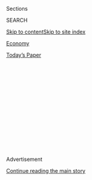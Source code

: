 <div id="app">

<div>

<div>

<div>

<div class="NYTAppHideMasthead css-1q2w90k e1suatyy0">

<div class="section css-ui9rw0 e1suatyy2">

<div class="css-eph4ug er09x8g0">

<div class="css-6n7j50">

</div>

<span class="css-1dv1kvn">Sections</span>

<div class="css-10488qs">

<span class="css-1dv1kvn">SEARCH</span>

</div>

[Skip to content](#site-content)[Skip to site
index](#site-index)

</div>

<div id="masthead-section-label" class="css-1wr3we4 eaxe0e00">

[Economy](https://www.nytimes.com/section/business/economy)

</div>

<div class="css-10698na e1huz5gh0">

</div>

</div>

<div id="masthead-bar-one" class="section hasLinks css-15hmgas e1csuq9d3">

<div class="css-uqyvli e1csuq9d0">

</div>

<div class="css-1uqjmks e1csuq9d1">

</div>

<div class="css-9e9ivx">

[](https://myaccount.nytimes.com/auth/login?response_type=cookie&client_id=vi)

</div>

<div class="css-1bvtpon e1csuq9d2">

[Today’s
Paper](https://www.nytimes.com/section/todayspaper)

</div>

</div>

</div>

</div>

<div data-aria-hidden="false">

<div id="site-content" data-role="main">

<div>

<div class="css-1aor85t" style="opacity:0.000000001;z-index:-1;visibility:hidden">

<div class="css-1hqnpie">

<div class="css-epjblv">

<span class="css-17xtcya">[Economy](/section/business/economy)</span><span class="css-x15j1o">|</span><span class="css-fwqvlz">Trump
Saved Jobs at Carrier, but More Midwest Jobs Are in
Jeopardy</span>

</div>

<div class="css-k008qs">

<div class="css-1iwv8en">

<span class="css-18z7m18"></span>

<div>

</div>

</div>

<span class="css-1n6z4y">https://nyti.ms/2gmH52h</span>

<div class="css-1705lsu">

<div class="css-4xjgmj">

<div class="css-4skfbu" data-role="toolbar" data-aria-label="Social Media Share buttons, Save button, and Comments Panel with current comment count" data-testid="share-tools">

  - 
  - 
  - 
  - 
    
    <div class="css-6n7j50">
    
    </div>

  - 

</div>

</div>

</div>

</div>

</div>

</div>

<div class="css-13pd83m">

</div>

<div id="top-wrapper" class="css-1sy8kpn">

<div id="top-slug" class="css-l9onyx">

Advertisement

</div>

[Continue reading the main
story](#after-top)

<div class="ad top-wrapper" style="text-align:center;height:100%;display:block;min-height:250px">

<div id="top" class="place-ad" data-position="top" data-size-key="top">

</div>

</div>

<div id="after-top">

</div>

</div>

<div id="sponsor-wrapper" class="css-1hyfx7x">

<div id="sponsor-slug" class="css-19vbshk">

Supported by

</div>

[Continue reading the main
story](#after-sponsor)

<div id="sponsor" class="ad sponsor-wrapper" style="text-align:center;height:100%;display:block">

</div>

<div id="after-sponsor">

</div>

</div>

<div class="css-1vkm6nb ehdk2mb0">

# Trump Saved Jobs at Carrier, but More Midwest Jobs Are in Jeopardy

</div>

<div class="css-79elbk" data-testid="photoviewer-wrapper">

<div class="css-z3e15g" data-testid="photoviewer-wrapper-hidden">

</div>

<div class="css-1a48zt4 ehw59r15" data-testid="photoviewer-children">

![<span class="css-16f3y1r e13ogyst0" data-aria-hidden="true">Carol
Bigbee, left, and Arnita Gray are both employed by Carrier in Indiana.
Carrier has agreed to retain at least 1,000 jobs
there.</span><span class="css-cnj6d5 e1z0qqy90" itemprop="copyrightHolder"><span class="css-1ly73wi e1tej78p0">Credit...</span><span><span>Joshua
Lott for The New York
Times</span></span></span>](https://static01.nyt.com/images/2016/12/01/us/01BLUECOLLAR/01BLUECOLLAR-articleLarge.jpg?quality=75&auto=webp&disable=upscale)

</div>

</div>

<div class="css-xt80pu e12qa4dv0">

<div class="css-18e8msd">

<div class="css-vp77d3 epjyd6m0">

<div class="css-1baulvz">

By [<span class="css-1baulvz last-byline" itemprop="name">Nelson D.
Schwartz</span>](http://www.nytimes.com/by/nelson-d-schwartz)

</div>

</div>

  - Nov. 30,
    2016

  - 
    
    <div class="css-4xjgmj">
    
    <div class="css-d8bdto" data-role="toolbar" data-aria-label="Social Media Share buttons, Save button, and Comments Panel with current comment count" data-testid="share-tools">
    
      - 
      - 
      - 
      - 
        
        <div class="css-6n7j50">
        
        </div>
    
      - 
    
    </div>
    
    </div>

</div>

</div>

<div class="section meteredContent css-1r7ky0e" name="articleBody" itemprop="articleBody">

<div class="css-1fanzo5 StoryBodyCompanionColumn">

<div class="css-53u6y8">

In tiny Sellersburg, Ind., just across the border from Kentucky,
Manitowoc Foodservice is in the final stages of closing a factory that
makes beverage dispensers and ice machines and is laying off 84 workers.

The company is moving production to Mexico.

Just 100 miles away, President-elect Donald J. Trump will appear on
Thursday with workers at Carrier’s Indianapolis plant to boast of his
success [in saving at least 1,000
jobs](http://www.nytimes.com/2016/11/29/business/trump-to-announce-carrier-plant-will-keep-jobs-in-us.html)
from moving to Mexico.

The truth across the Rust Belt is that there are more Manitowoc
Foodservices than Carriers. The layoffs and closing in Sellersburg
follow similar shutdowns by Manitowoc in Ohio and Wisconsin.

“I’ll give Trump his due, but I hope he and the American people and
Congress don’t forget about all these other jobs going to Mexico,” said
Chuck Jones, the president of Local 1999 of the United Steelworkers in
Indianapolis, which represents Carrier. “Down the pike, a lot more are
going to be moving out.”

</div>

</div>

<div class="css-1fanzo5 StoryBodyCompanionColumn">

<div class="css-53u6y8">

Indeed, Rexnord, the ball bearing factory in Indianapolis where Mr.
Jones went to work straight out of high school nearly 40 years ago, said
in October it would be moving to Mexico. It is just a mile from the
Carrier plant.

The mayor of Indianapolis, Joe Hogsett, and Senator Joe Donnelly, both
Democrats, tried to exert Trumplike pressure to force Rexnord to rethink
its plans, but so far the company has not shown any sign it will change
course.

“On a personal level at Carrier, it is huge,” said Jerry N. Conover,
director of the Indiana Business Research Center at the Kelley School of
Business at Indiana University. “But by itself, the disappearance or
retention of 1,000 jobs is a small slice of the total economy in
Indiana.”

“I think there will be continued downward pressure on employment in
factories because of trends toward automation especially and moving to
lower-cost areas for production,” he
added.

</div>

</div>

<div class="css-1sngw6j">

[](https://www.nytimes.com/interactive/2016/11/30/us/politics/trump-manufacturing-jobs-indiana-carrier.html)

<div class="css-1eoytci">

![](https://static01.nyt.com/images/2016/11/30/us/politics/trump-manufacturing-jobs-indiana-carrier-1480538094077/trump-manufacturing-jobs-indiana-carrier-1480538094077-articleLarge-v3.png)

</div>

<div class="css-1rha1bf">

## What It Means for Trump to Save 1,000 Jobs in Indiana

How the president-elect’s deal measures up to U.S. manufacturing job
losses.

</div>

</div>

<div class="css-1fanzo5 StoryBodyCompanionColumn">

<div class="css-53u6y8">

Carrier, in its official statement on the deal on Wednesday, said that
it thought the agreement it negotiated with Mr. Trump and Vice
President-elect Mike Pence “benefits our workers, the state of Indiana
and our company.” But it said that incentives provided by Indiana, where
Mr. Pence is governor, “were an important consideration.” It added that
“the forces of globalization will continue to require solutions for
the long-term competitiveness of the U.S. and American workers.”

</div>

</div>

<div class="css-1fanzo5 StoryBodyCompanionColumn">

<div class="css-53u6y8">

Those 1,000 Carrier jobs saved represent just [0.2 percent of total
manufacturing
employment](http://www.nytimes.com/interactive/2016/11/30/us/politics/trump-manufacturing-jobs-indiana-carrier.html)
in the state. And despite a rebound since the aftermath of the Great
Recession, at just over half a million positions, factory employment in
Indiana this year is still down by more than 20 percent since 2000.

The good news is that Indiana has been doing well economically, with an
unemployment rate below the national average and steady gains in
employment like food service, retail and logistics.

But those service jobs pay well below the $20 to $25 an hour that
veteran Carrier employees — with only a high school diploma — can earn
building furnaces and fan coils in Indianapolis. The typical
manufacturing worker in the state earns $59,000 a year, about $20,000 a
year more than the typical service job.

And for less credentialed workers, that margin is the difference between
having a shot at a middle-class life, including owning a home and
sending children to college, and having to struggle to make ends meet.

“These are truly irreplaceable jobs,” said Scott Paul, president of the
Alliance for American Manufacturing, an advocacy group, and a native of
Rensselaer, Ind. “A manufacturing job is one of the only ladders to
fulfilling the American dream for a worker without a college degree.”

“A manufacturing worker who loses their job at Carrier will be resigned
to facing a lower standard of living and leaner retirement years,” Mr.
Paul added. “Carrier is special because it happened at the right time
and the right place and it gained a high profile. But obviously, Donald
Trump and Mike Pence can’t intervene every time a plant closes.”

</div>

</div>

<div class="css-1fanzo5 StoryBodyCompanionColumn">

<div class="css-53u6y8">

The economic fortunes for this group have been shrinking for years,
which is a major reason the story of Mr. Trump and Carrier has resonated
so deeply.

In Indiana, in particular, as in other so-called Rust Belt states, there
are a lot of people who are [less
educated](https://www.in.gov/che/files/IN_-_A_Stronger_Nation.pdf): Just
16.5 percent of the state’s residents ages 25 to 64 have a bachelor’s
degree, half the rate for the country over all. And while about 30
percent have an associate degree or some college, the bulk of Indiana
residents, 44 percent, have only a high school diploma — or
less.

</div>

</div>

<div style="max-width:100%;margin:0 auto">

<div class="css-17dprlf" data-id="100000004795153" data-slug="carrier-coverage" style="max-width:300px">

</div>

</div>

<div class="css-1fanzo5 StoryBodyCompanionColumn">

<div class="css-53u6y8">

Nor has manufacturing remained the sole domain of whites. It provides a
crucial source of higher-paying jobs for minorities.

In the popular imagination, the Indianapolis factory where 1,400 Carrier
workers build furnaces and fan coils looks like a scene out of “The Deer
Hunter” or “Norma Rae.” Blue-collar guys walking through the plant gate,
lunch pail in hand, or white women barely getting by after years on the
line.

But the reality at the Carrier plant that Mr. Trump will visit on
Thursday is very different. About half the workers are African-American,
making it a much more diverse workplace than many white-collar settings.

Women account for a substantial portion of the work force as well, but
the wages are anything but subsistence: over $20 an hour plus benefits
for workers with just a high school diploma. That is an almost
unheard-of level of pay for Indiana workers with that level of education
in other sectors like food service and retail or even many health care
jobs.

</div>

</div>

<div class="css-1fanzo5 StoryBodyCompanionColumn">

<div class="css-53u6y8">

Carol Bigbee, 59, who has worked at Carrier for over 13 years, earns $22
an hour. Her daughter has a bachelor’s degree and works in a medical
lab, but earns one-third less.

“You have to be really blessed to find a job that pays that kind of
money,” she said.

In southern Indiana, where the Manitowoc Foodservice factory will close
next year, good-paying blue-collar jobs are just as rare.

But Rich Sheffer, vice president for investor relations and treasurer at
the company, said it had little choice but to relocate to Mexico.

“This company has 20 percent excess manufacturing capacity,” he said. A
few of the jobs are being transferred to Covington, Tenn., he said, but
the Sellersburg plant “would have required a massive investment in
automation. And we have to deal with profit margins that are trailing
the industry.”

Mr. Sheffer said his company’s situation was different from that of
Carrier, which has profitable operations in Indiana but could make more
money in Mexico.

“Our motivation is completely different, but,” he added, “we haven’t
been contacted by anybody in the Trump administration.”

</div>

</div>

</div>

<div>

</div>

<div>

</div>

<div>

</div>

<div>

<div id="bottom-wrapper" class="css-1ede5it">

<div id="bottom-slug" class="css-l9onyx">

Advertisement

</div>

[Continue reading the main
story](#after-bottom)

<div id="bottom" class="ad bottom-wrapper" style="text-align:center;height:100%;display:block;min-height:90px">

</div>

<div id="after-bottom">

</div>

</div>

</div>

</div>

</div>

## Site Index

<div>

</div>

## Site Information Navigation

  - [© <span>2020</span> <span>The New York Times
    Company</span>](https://help.nytimes.com/hc/en-us/articles/115014792127-Copyright-notice)

<!-- end list -->

  - [NYTCo](https://www.nytco.com/)
  - [Contact
    Us](https://help.nytimes.com/hc/en-us/articles/115015385887-Contact-Us)
  - [Work with us](https://www.nytco.com/careers/)
  - [Advertise](https://nytmediakit.com/)
  - [T Brand Studio](http://www.tbrandstudio.com/)
  - [Your Ad
    Choices](https://www.nytimes.com/privacy/cookie-policy#how-do-i-manage-trackers)
  - [Privacy](https://www.nytimes.com/privacy)
  - [Terms of
    Service](https://help.nytimes.com/hc/en-us/articles/115014893428-Terms-of-service)
  - [Terms of
    Sale](https://help.nytimes.com/hc/en-us/articles/115014893968-Terms-of-sale)
  - [Site
    Map](https://spiderbites.nytimes.com)
  - [Help](https://help.nytimes.com/hc/en-us)
  - [Subscriptions](https://www.nytimes.com/subscription?campaignId=37WXW)

</div>

</div>

</div>

</div>
